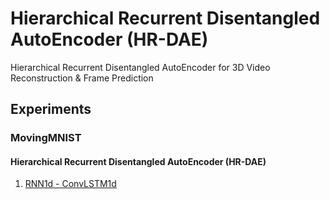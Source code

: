 # Hierarchical Recurrent Disentangled AutoEncoder (HR-DAE)
Hierarchical Recurrent Disentangled AutoEncoder for 3D Video Reconstruction & Frame Prediction

## Experiments

### MovingMNIST

#### Hierarchical Recurrent Disentangled AutoEncoder (HR-DAE)

1. [RNN1d - ConvLSTM1d](https://github.com/nnaakkaaii/HR-DAE/tree/exp/mmnist/hrdae2d/rnn1d/conv_lstm1d)
